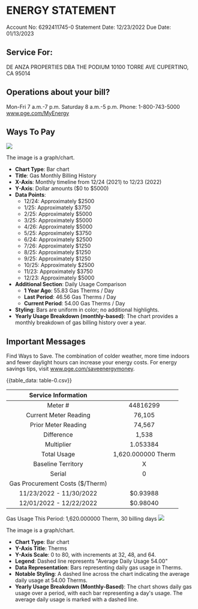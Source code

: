 # ENERGY STATEMENT 

Account No: 6292411745-0 Statement Date: 12/23/2022 Due Date: 01/13/2023

## Service For:

DE ANZA PROPERTIES
DBA THE PODIUM
10100 TORRE AVE
CUPERTINO, CA 95014

## Operations about your bill?

Mon-Fri 7 a.m.-7 p.m.
Saturday 8 a.m.-5 p.m.
Phone: 1-800-743-5000
www.pge.com/MyEnergy

## Ways To Pay

![](images/img-0.jpeg)

The image is a graph/chart.

- **Chart Type**: Bar chart
- **Title**: Gas Monthly Billing History
- **X-Axis**: Monthly timeline from 12/24 (2021) to 12/23 (2022)
- **Y-Axis**: Dollar amounts ($0 to $5000)
- **Data Points**: 
  - 12/24: Approximately $2500
  - 1/25: Approximately $3750
  - 2/25: Approximately $5000
  - 3/25: Approximately $5000
  - 4/26: Approximately $5000
  - 5/25: Approximately $3750
  - 6/24: Approximately $2500
  - 7/26: Approximately $1250
  - 8/25: Approximately $1250
  - 9/25: Approximately $1250
  - 10/25: Approximately $2500
  - 11/23: Approximately $3750
  - 12/23: Approximately $5000
- **Additional Section**: Daily Usage Comparison
  - **1 Year Ago**: 55.83 Gas Therms / Day
  - **Last Period**: 46.56 Gas Therms / Day
  - **Current Period**: 54.00 Gas Therms / Day
- **Styling**: Bars are uniform in color; no additional highlights.
- **Yearly Usage Breakdown (monthly-based)**: The chart provides a monthly breakdown of gas billing history over a year.

## Important Messages

Find Ways to Save. The combination of colder weather, more time indoors and fewer daylight hours can increase your energy costs. For energy savings tips, visit www.pge.com/saveenergymoney.

{{table_data: table-0.csv}}


| Service Information |  |
| :--: | :--: |
| Meter \# | 44816299 |
| Current Meter Reading | 76,105 |
| Prior Meter Reading | 74,567 |
| Difference | 1,538 |
| Multiplier | 1.053384 |
| Total Usage | 1,620.000000 Therm |
| Baseline Territory | X |
| Serial | 0 |
| Gas Procurement Costs (\$/Therm) |  |
| 11/23/2022 - 11/30/2022 | $\$ 0.93988$ |
| 12/01/2022 - 12/22/2022 | $\$ 0.98040$ |

Gas Usage This Period: 1,620.000000 Therm, 30 billing days
![](images/img-1.jpeg)

The image is a graph/chart.

- **Chart Type**: Bar chart
- **Y-Axis Title**: Therms
- **Y-Axis Scale**: 0 to 80, with increments at 32, 48, and 64.
- **Legend**: Dashed line represents "Average Daily Usage 54.00"
- **Data Representation**: Bars representing daily gas usage in Therms.
- **Notable Styling**: A dashed line across the chart indicating the average daily usage at 54.00 Therms.
- **Yearly Usage Breakdown (Monthly-Based)**: The chart shows daily gas usage over a period, with each bar representing a day's usage. The average daily usage is marked with a dashed line.
